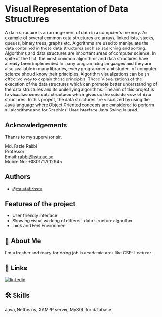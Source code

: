 
# Visual Representation of Data Structures

A data structure is an arrangement of data in a computer's memory. An example of several common
data structures are arrays, linked lists, stacks, queues, binary trees, graphs etc. Algorithms are used
to manipulate the data contained in these data structures such as searching and sorting. Algorithms
and data structures are important areas of computer science. In spite of the fact, the most common
algorithms and data structures have already been implemented in many programming languages
and they are also available in many libraries, every programmer and student of computer science
should know their principles. Algorithm visualizations can be an effective way to explain these
principles. These Visualizations of the execution of the data structures which can promote better
understanding of the data structures and its underlying algorithms. The aim of this project is to
visualize some data structures which gives us the outside view of data structures. In this project,
the data structures are visualized by using the Java language where Object Oriented concepts are
considered to perform all algorithms and for Graphical User Interface Java Swing is used.



## Acknowledgements

Thanks to my supervisor sir.

Md. Fazle Rabbi \
Professor \
Email: rabbi@hstu.ac.bd \
Mobile No: +8801717012945


## Authors

- [@mustafizhstu](https://www.github.com/octokatherine)


## Features of the project

- User friendly interface
- Showing visual working of different data structure algorithm
- Look and Feel Environmen


## 🚀 About Me
I'm a fresher and ready for doing job in academic area like CSE- Lecturer...


## 🔗 Links

[![linkedin](https://img.shields.io/badge/linkedin-0A66C2?style=for-the-badge&logo=linkedin&logoColor=white)](https://www.linkedin.com/in/mustafizhstu)



## 🛠 Skills
Java, Netbeans, XAMPP server, MySQL for database

